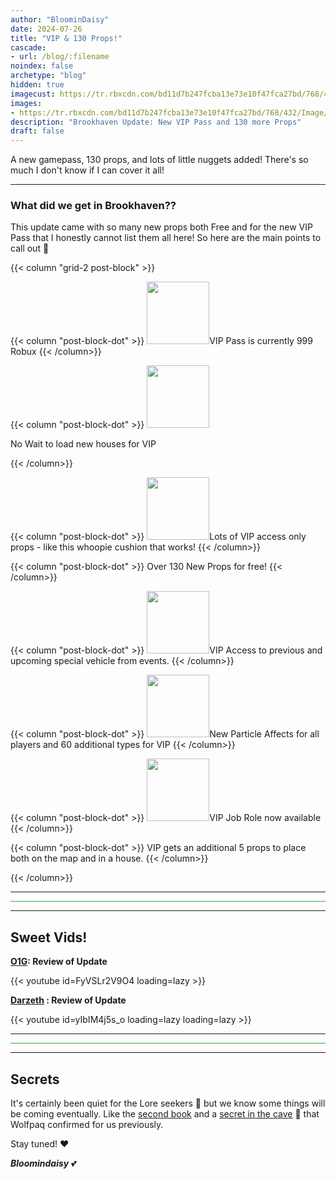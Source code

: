 ```yaml
---
author: "BloominDaisy"
date: 2024-07-26
title: "VIP & 130 Props!"
cascade:
- url: /blog/:filename
noindex: false
archetype: "blog"
hidden: true
imagecust: https://tr.rbxcdn.com/bd11d7b247fcba13e73e10f47fca27bd/768/432/Image/Png
images:
- https://tr.rbxcdn.com/bd11d7b247fcba13e73e10f47fca27bd/768/432/Image/Png
description: "Brookhaven Update: New VIP Pass and 130 more Props"
draft: false
---
```


A new gamepass, 130 props, and lots of little nuggets added! There's so much I don't know if I can cover it all!

---

### What did we get in Brookhaven??

This update came with so many new props both Free and for the new VIP Pass that I honestly cannot list them all here! So here are the main points to call out :stars:

{{< column "grid-2 post-block" >}}


{{< column "post-block-dot" >}}
<img src="/images/blog/vip_pass_999_robux.webp" loading="lazy" style="width: auto; height: 100px;">VIP Pass is currently 999 Robux
{{< /column>}}

{{< column "post-block-dot" >}}
<img src="/images/blog/vip_no_wait_time_to_spawn_house.webp" loading="lazy" style="width: auto; height: 100px;">

<p>No Wait to load new houses for VIP</p>
{{< /column>}}

{{< column "post-block-dot" >}}
<img src="/images/blog/vip_prop_whoopie_cushion.webp" loading="lazy" style="width: auto; height: 100px;">Lots of VIP access only props - like this whoopie cushion that works!
{{< /column>}}

{{< column "post-block-dot" >}}
Over 130 New Props for free!
{{< /column>}}

{{< column "post-block-dot" >}}
<img src="/images/blog/vip_special_vehical_access.webp" loading="lazy" style="width: auto; height: 100px;">VIP Access to previous and upcoming special vehicle from events.
{{< /column>}}

{{< column "post-block-dot" >}}
<img src="/images/blog/vip_special_affects.webp" loading="lazy" style="width: auto; height: 100px;">New Particle Affects for all players and 60 additional types for VIP
{{< /column>}}

{{< column "post-block-dot" >}}
<img src="/images/blog/vip_job_role_name.webp" loading="lazy" style="width: auto; height: 100px;">VIP Job Role now available
{{< /column>}}

{{< column "post-block-dot" >}}
VIP gets an additional 5 props to place both on the map and in a house.
{{< /column>}}

{{< /column>}}

---

<hr style="background-color: #28b44c" size=8 class="post-block">

---

## Sweet Vids!


<div class="grid-2 post-vid-dot">


**[O1G](https://www.youtube.com/@Only1Gam3r): Review of Update** <div class="grid-1">{{< youtube id=FyVSLr2V9O4 loading=lazy >}}</div>


**[Darzeth](https://www.youtube.com/@XdarzethX) : Review of Update** <div class="grid-1">{{< youtube id=yIbIM4j5s_o loading=lazy loading=lazy >}}</div>

</div>

---

<hr style="background-color: #28b44c" size=8 class="post-block">

---

## Secrets

It's certainly been quiet for the Lore seekers :thinking: but we know some things will be coming eventually. Like the [second book](/lore/quests/knight_of_the_castle) and a [secret in the cave](/casebook/interesting/hidden_valley_cave/#wolfpaq-confirms) :eyes: that Wolfpaq confirmed for us previously. 

Stay tuned!
:heart:

_**Bloomindaisy**_ <span class="nowrap"><span class="emojify">💕</span>